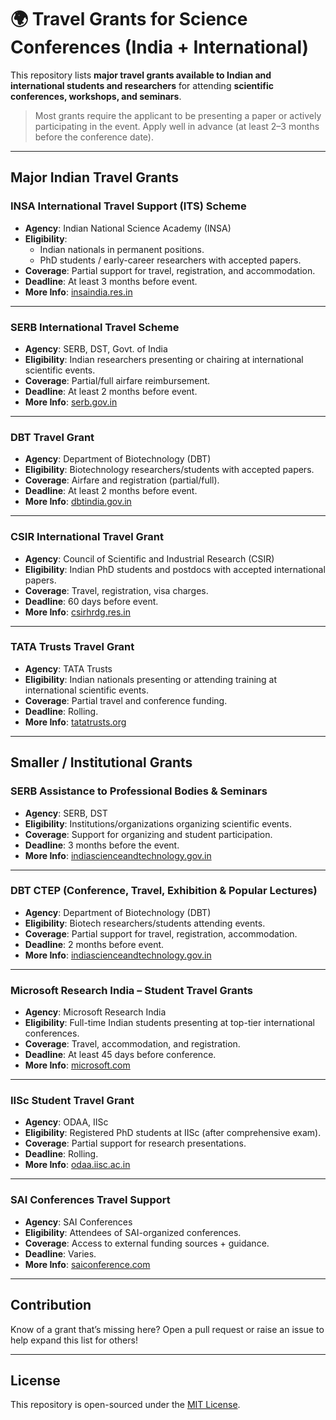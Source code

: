 # 🌍 Travel Grants for Science Conferences (India + International)

This repository lists **major travel grants available to Indian and international students and researchers** for attending **scientific conferences, workshops, and seminars**.

>  Most grants require the applicant to be presenting a paper or actively participating in the event. Apply well in advance (at least 2–3 months before the conference date).

---

##  Major Indian Travel Grants

###  INSA International Travel Support (ITS) Scheme
- **Agency**: Indian National Science Academy (INSA)
- **Eligibility**: 
  - Indian nationals in permanent positions.
  - PhD students / early-career researchers with accepted papers.
- **Coverage**: Partial support for travel, registration, and accommodation.
- **Deadline**: At least 3 months before event.
- **More Info**: [insaindia.res.in](https://insaindia.res.in)

---

###  SERB International Travel Scheme
- **Agency**: SERB, DST, Govt. of India
- **Eligibility**: Indian researchers presenting or chairing at international scientific events.
- **Coverage**: Partial/full airfare reimbursement.
- **Deadline**: At least 2 months before event.
- **More Info**: [serb.gov.in](https://www.serb.gov.in)

---

###  DBT Travel Grant
- **Agency**: Department of Biotechnology (DBT)
- **Eligibility**: Biotechnology researchers/students with accepted papers.
- **Coverage**: Airfare and registration (partial/full).
- **Deadline**: At least 2 months before event.
- **More Info**: [dbtindia.gov.in](https://dbtindia.gov.in)

---

###  CSIR International Travel Grant
- **Agency**: Council of Scientific and Industrial Research (CSIR)
- **Eligibility**: Indian PhD students and postdocs with accepted international papers.
- **Coverage**: Travel, registration, visa charges.
- **Deadline**: 60 days before event.
- **More Info**: [csirhrdg.res.in](https://csirhrdg.res.in)

---

### TATA Trusts Travel Grant
- **Agency**: TATA Trusts
- **Eligibility**: Indian nationals presenting or attending training at international scientific events.
- **Coverage**: Partial travel and conference funding.
- **Deadline**: Rolling.
- **More Info**: [tatatrusts.org](https://www.tatatrusts.org)

---

##  Smaller / Institutional Grants

###  SERB Assistance to Professional Bodies & Seminars
- **Agency**: SERB, DST
- **Eligibility**: Institutions/organizations organizing scientific events.
- **Coverage**: Support for organizing and student participation.
- **Deadline**: 3 months before the event.
- **More Info**: [indiascienceandtechnology.gov.in](https://indiascienceandtechnology.gov.in)

---

###  DBT CTEP (Conference, Travel, Exhibition & Popular Lectures)
- **Agency**: Department of Biotechnology (DBT)
- **Eligibility**: Biotech researchers/students attending events.
- **Coverage**: Partial support for travel, registration, accommodation.
- **Deadline**: 2 months before event.
- **More Info**: [indiascienceandtechnology.gov.in](https://indiascienceandtechnology.gov.in)

---

###  Microsoft Research India – Student Travel Grants
- **Agency**: Microsoft Research India
- **Eligibility**: Full-time Indian students presenting at top-tier international conferences.
- **Coverage**: Travel, accommodation, and registration.
- **Deadline**: At least 45 days before conference.
- **More Info**: [microsoft.com](https://www.microsoft.com/en-in/research/academic-program/)

---

###  IISc Student Travel Grant
- **Agency**: ODAA, IISc
- **Eligibility**: Registered PhD students at IISc (after comprehensive exam).
- **Coverage**: Partial support for research presentations.
- **Deadline**: Rolling.
- **More Info**: [odaa.iisc.ac.in](https://odaa.iisc.ac.in)

---

###  SAI Conferences Travel Support
- **Agency**: SAI Conferences
- **Eligibility**: Attendees of SAI-organized conferences.
- **Coverage**: Access to external funding sources + guidance.
- **Deadline**: Varies.
- **More Info**: [saiconference.com](https://www.saiconference.com)

---

##  Contribution

Know of a grant that’s missing here? Open a pull request or raise an issue to help expand this list for others!

---

##  License

This repository is open-sourced under the [MIT License](LICENSE).
